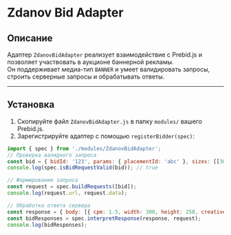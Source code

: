 # Zdanov Bid Adapter

## Описание

Адаптер `ZdanovBidAdapter` реализует взаимодействие с Prebid.js и позволяет участвовать в аукционе баннерной рекламы.  
Он поддерживает медиа-тип `BANNER` и умеет валидировать запросы, строить серверные запросы и обрабатывать ответы.

---

## Установка

1. Скопируйте файл `ZdanovBidAdapter.js` в папку `modules/` вашего Prebid.js.
2. Зарегистрируйте адаптер с помощью `registerBidder(spec)`:
```js
import { spec } from './modules/ZdanovBidAdapter';
// Проверка валидного запроса
const bid = { bidId: '123', params: { placementId: 'abc' }, sizes: [[300,250]] };
console.log(spec.isBidRequestValid(bid)); // true

// Формирование запроса
const request = spec.buildRequests([bid]);
console.log(request.url, request.data);

// Обработка ответа сервера
const response = { body: [{ cpm: 1.5, width: 300, height: 250, creativeId: 'c1', ad: '<div>Ad</div>', currency: 'USD' }] };
const bidResponses = spec.interpretResponse(response, request);
console.log(bidResponses);
